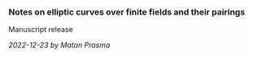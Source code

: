 ### Notes on elliptic curves over finite fields and their pairings

Manuscript release

*2022-12-23 by Matan Prasma*
